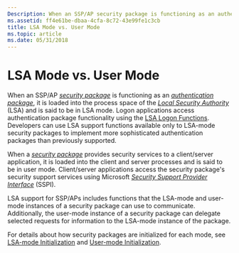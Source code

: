 ```yaml
---
Description: When an SSP/AP security package is functioning as an authentication package, it is loaded into the process space of the Local Security Authority (LSA) and is said to be in LSA mode.
ms.assetid: ff4e61be-dbaa-4cfa-8c72-43e99fe1c3cb
title: LSA Mode vs. User Mode
ms.topic: article
ms.date: 05/31/2018
---
```


# LSA Mode vs. User Mode

When an SSP/AP [*security package*](../secgloss/s-gly.md) is functioning as an [*authentication package*](../secgloss/a-gly.md), it is loaded into the process space of the [*Local Security Authority*](../secgloss/l-gly.md) (LSA) and is said to be in LSA mode. Logon applications access authentication package functionality using the [LSA Logon Functions](authentication-functions.md). Developers can use LSA support functions available only to LSA-mode security packages to implement more sophisticated authentication packages than previously supported.

When a [*security package*](../secgloss/s-gly.md) provides security services to a client/server application, it is loaded into the client and server processes and is said to be in user mode. Client/server applications access the security package's security support services using Microsoft [*Security Support Provider Interface*](../secgloss/s-gly.md) (SSPI).

LSA support for SSP/APs includes functions that the LSA-mode and user-mode instances of a security package can use to communicate. Additionally, the user-mode instance of a security package can delegate selected requests for information to the LSA-mode instance of the package.

For details about how security packages are initialized for each mode, see [LSA-mode Initialization](lsa-mode-initialization.md) and [User-mode Initialization](user-mode-initialization.md).

 

 